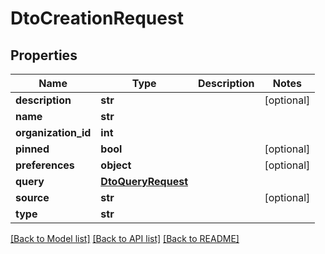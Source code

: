 # DtoCreationRequest

## Properties

Name | Type | Description | Notes
------------ | ------------- | ------------- | -------------
**description** | **str** |  | [optional] 
**name** | **str** |  | 
**organization_id** | **int** |  | 
**pinned** | **bool** |  | [optional] 
**preferences** | **object** |  | [optional] 
**query** | [**DtoQueryRequest**](DtoQueryRequest.md) |  | 
**source** | **str** |  | [optional] 
**type** | **str** |  | 

[[Back to Model list]](../README.md#documentation-for-models) [[Back to API list]](../README.md#documentation-for-api-endpoints) [[Back to README]](../README.md)


